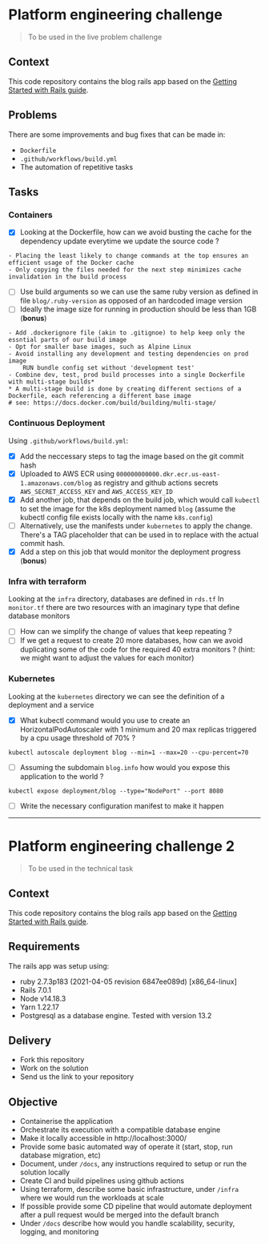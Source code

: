 # Platform engineering challenge
> To be used in the live problem challenge

## Context

This code repository contains the blog rails app based on the [Getting Started with Rails guide](https://guides.rubyonrails.org/getting_started.html#creating-the-blog-application).

## Problems

There are some improvements and bug fixes that can be made in:

- `Dockerfile`
- `.github/workflows/build.yml`
- The automation of repetitive tasks

## Tasks

### Containers

- [x] Looking at the Dockerfile, how can we avoid busting the cache for the dependency update everytime we update the source code ?
```
- Placing the least likely to change commands at the top ensures an efficient usage of the Docker cache
- Only copying the files needed for the next step minimizes cache invalidation in the build process

```
- [ ] Use build arguments so we can use the same ruby version as defined in file `blog/.ruby-version` as opposed of an hardcoded image version
- [ ] Ideally the image size for running in production should be less than 1GB (**bonus**)
```
- Add .dockerignore file (akin to .gitignoe) to help keep only the essntial parts of our build image
- Opt for smaller base images, such as Alpine Linux
- Avoid installing any development and testing dependencies on prod image
    RUN bundle config set without 'development test'
- Combine dev, test, prod build processes into a single Dockerfile with multi-stage builds*
* A multi-stage build is done by creating different sections of a Dockerfile, each referencing a different base image
# see: https://docs.docker.com/build/building/multi-stage/
```
### Continuous Deployment

Using `.github/workflows/build.yml`:

- [x] Add the neccessary steps to tag the image based on the git commit hash
- [x] Uploaded to AWS ECR using `000000000000.dkr.ecr.us-east-1.amazonaws.com/blog` as registry and github actions secrets `AWS_SECRET_ACCESS_KEY` and `AWS_ACCESS_KEY_ID`
- [x] Add another job, that depends on the build job, which would call `kubectl` to set the image for the k8s deployment named `blog` (assume the kubectl config file exists locally with the name `k8s.config`)
- [ ] Alternatively, use the manifests under `kubernetes` to apply the change. There's a TAG placeholder that can be used in to replace with the actual commit hash.
- [x] Add a step on this job that would monitor the deployment progress (**bonus**)

### Infra with terraform

Looking at the `infra` directory, databases are defined in `rds.tf`
In `monitor.tf` there are two resources with an imaginary type that define database monitors

- [ ] How can we simplify the change of values that keep repeating ?
- [ ] If we get a request to create 20 more databases, how can we avoid duplicating some of the code for the required 40 extra monitors ? (hint: we might want to adjust the values for each monitor)

### Kubernetes

Looking at the `kubernetes` directory we can see the definition of a deployment and a service

- [x] What kubectl command would you use to create an HorizontalPodAutoscaler with 1 minimum and 20 max replicas triggered by a cpu usage threshold of 70% ?
```
kubectl autoscale deployment blog --min=1 --max=20 --cpu-percent=70
```
- [ ] Assuming the subdomain `blog.info` how would you expose this application to the world ?
```
kubectl expose deployment/blog --type="NodePort" --port 8080
```
- [ ] Write the necessary configuration manifest to make it happen









---------------------------------

# Platform engineering challenge 2
> To be used in the technical task
## Context

This code repository contains the blog rails app based on the [Getting Started with Rails guide](https://guides.rubyonrails.org/getting_started.html#creating-the-blog-application).

## Requirements

The rails app was setup using:
- ruby 2.7.3p183 (2021-04-05 revision 6847ee089d) [x86_64-linux]
- Rails 7.0.1
- Node v14.18.3
- Yarn 1.22.17
- Postgresql as a database engine. Tested with version 13.2

## Delivery

- Fork this repository
- Work on the solution
- Send us the link to your repository

## Objective

- Containerise the application
- Orchestrate its execution with a compatible database engine
- Make it locally accessible in http://localhost:3000/
- Provide some basic automated way of operate it (start, stop, run database migration, etc)
- Document, under `/docs`, any instructions required to setup or run the solution locally
- Create CI and build pipelines using github actions
- Using terraform, describe some basic infrastructure, under `/infra` where we would run the workloads at scale
- If possible provide some CD pipeline that would automate deployment after a pull request would be merged into the default branch
- Under `/docs` describe how would you handle scalability, security, logging, and monitoring